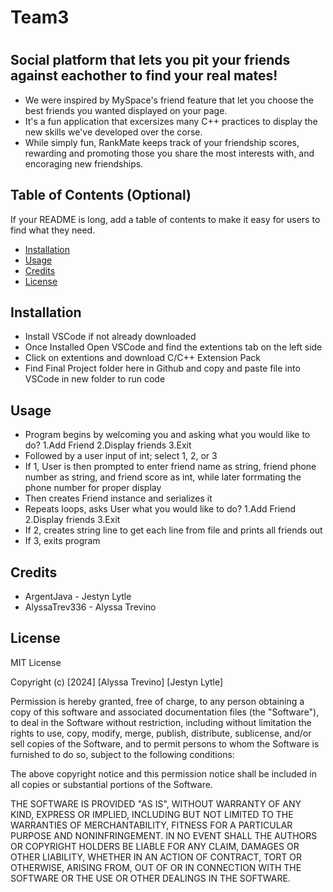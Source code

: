 # Team3
# <RankMates>
## Social platform that lets you pit your friends against eachother to find your real mates!
- We were inspired by MySpace's friend feature that let you choose the best friends you wanted displayed on your page.
- It's a fun application that excersizes many C++ practices to display the new skills we've developed over the corse.
- While simply fun, RankMate keeps track of your friendship scores, rewarding and promoting those you share the most interests with, and encoraging new friendships. 
## Table of Contents (Optional)
If your README is long, add a table of contents to make it easy for users to find what they need.
- [Installation](#installation)
- [Usage](#usage)
- [Credits](#credits)
- [License](#license)
## Installation
- Install VSCode if not already downloaded
- Once Installed Open VSCode and find the extentions tab on the left side
- Click on extentions and download C/C++ Extension Pack
- Find Final Project folder here in Github and copy and paste file into VSCode in new folder to run code
## Usage
- Program begins by welcoming you and asking what you would like to do? 1.Add Friend 2.Display friends 3.Exit
- Followed by a user input of int; select 1, 2, or 3
- If 1, User is then prompted to enter friend name as string, friend phone number as string, and friend score as int, while later forrmating the phone number for proper display
- Then creates Friend instance and serializes it
- Repeats loops, asks User what you would like to do? 1.Add Friend 2.Display friends 3.Exit
- If 2, creates string line to get each line from file and prints all friends out
- If 3, exits program
## Credits
- ArgentJava - Jestyn Lytle 
- AlyssaTrev336 - Alyssa Trevino
## License
MIT License

Copyright (c) [2024] [Alyssa Trevino] [Jestyn Lytle]

Permission is hereby granted, free of charge, to any person obtaining a copy
of this software and associated documentation files (the "Software"), to deal
in the Software without restriction, including without limitation the rights
to use, copy, modify, merge, publish, distribute, sublicense, and/or sell
copies of the Software, and to permit persons to whom the Software is
furnished to do so, subject to the following conditions:

The above copyright notice and this permission notice shall be included in all
copies or substantial portions of the Software.

THE SOFTWARE IS PROVIDED "AS IS", WITHOUT WARRANTY OF ANY KIND, EXPRESS OR
IMPLIED, INCLUDING BUT NOT LIMITED TO THE WARRANTIES OF MERCHANTABILITY,
FITNESS FOR A PARTICULAR PURPOSE AND NONINFRINGEMENT. IN NO EVENT SHALL THE
AUTHORS OR COPYRIGHT HOLDERS BE LIABLE FOR ANY CLAIM, DAMAGES OR OTHER
LIABILITY, WHETHER IN AN ACTION OF CONTRACT, TORT OR OTHERWISE, ARISING FROM,
OUT OF OR IN CONNECTION WITH THE SOFTWARE OR THE USE OR OTHER DEALINGS IN THE
SOFTWARE.
